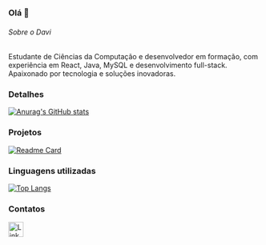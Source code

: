### Olá 👋

###### Sobre o Davi
Estudante de Ciências da Computação e desenvolvedor em formação, com experiência em React, Java, MySQL e desenvolvimento full-stack. Apaixonado por tecnologia e soluções inovadoras.

### Detalhes

[![Anurag's GitHub stats](https://github-readme-stats.vercel.app/api?username=Davziinn&show_icons=true&theme=dark)](https://github.com/anuraghazra/github-readme-stats)

### Projetos

[![Readme Card](https://github-readme-stats.vercel.app/api/pin/?username=Davziinn&repo=CartorioEbac&theme=dark)](https://github.com/davigithub/eFood)

### Linguagens utilizadas

[![Top Langs](https://github-readme-stats.vercel.app/api/top-langs/?username=Davziinn&layout=compact)](https://github.com/anuraghazra/github-readme-stats)

### Contatos

[<img src='https://img.shields.io/badge/LinkedIn-0077B5?style=for-the-badge&logo=linkedin&logoColor=white' alt='Linkedin' height='30'>](https://www.linkedin.com/in/davi-menezes-dev/)
